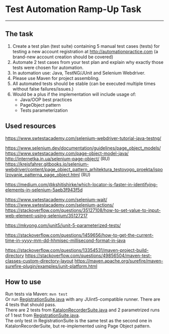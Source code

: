 # Test Automation Ramp-Up Task

---

## The task

1. Create a test plan (test suite) containing 5 manual test cases (tests) for testing a new account registration at http://automationpractice.com (a brand-new account creation should be covered)
2. Automate 2 test cases from your test plan and explain why exactly those tests were chosen for automation. 
3. In automation use: Java, TestNG/JUnit and Selenium Webdriver. 
4. Please use Maven for project assembling. 
5. All automated tests should be stable (can be executed multiple times without false failures/issues.)
6. Would be a plus if the implementation will include usage of:
   - Java/OOP best practices
   - PageObject pattern  
   - Tests parameterization 

## Used resources

https://www.swtestacademy.com/selenium-webdriver-tutorial-java-testng/

https://www.selenium.dev/documentation/guidelines/page_object_models/
https://www.swtestacademy.com/page-object-model-java/
http://internetka.in.ua/selenium-page-object/ (RU)\
https://kreisfahrer.gitbooks.io/selenium-webdriver/content/page_object_pattern_arhitektura_testovogo_proekta/ispolzovanie_patterna_page_object.html (RU)

https://medium.com/@kshitishirke/which-locator-is-faster-in-identifying-elements-in-selenium-5aeb3f943f5d

https://www.swtestacademy.com/selenium-wait/
https://www.swtestacademy.com/selenium-actions/
https://stackoverflow.com/questions/35127108/how-to-set-value-to-input-web-element-using-selenium/35127217

https://mkyong.com/junit5/junit-5-parameterized-tests/

https://stackoverflow.com/questions/1459656/how-to-get-the-current-time-in-yyyy-mm-dd-hhmisec-millisecond-format-in-java

https://stackoverflow.com/questions/13354531/maven-project-build-directory
https://stackoverflow.com/questions/49856504/maven-test-classes-custom-directory-layout
https://maven.apache.org/surefire/maven-surefire-plugin/examples/junit-platform.html

## How to use
Run tests via Maven: `mvn test`\
Or run [RegistrationSuite.java](src/main/java/com/github/mackzwellz/tests/RegistrationSuite.java) with any JUint5-compatible runner.
There are 4 tests that should pass.\
There are 2 tests from [KatalonRecorderSuite.java](src/main/java/com/github/mackzwellz/tests/KatalonRecorderSuite.java) and 2 parametrized runs of 1 test from 
[RegistrationSuite.java](src/main/java/com/github/mackzwellz/tests/RegistrationSuite.java).\
The only test in RegistrationSuite is the same test as the second one in KatalonRecorderSuite, but re-implemented using Page Object pattern.